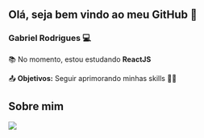 ## Olá, seja bem vindo ao meu GitHub 👋

### Gabriel Rodrigues :computer:

:books: No momento, estou estudando  **ReactJS**

:outbox_tray: **Objetivos:** Seguir aprimorando  minhas skills :man_technologist:



## Sobre mim

[<img src="https://img.shields.io/badge/linkedin-%230077B5.svg?&style=for-the-badge&logo=linkedin&logoColor=white" />](https://www.linkedin.com/in/gabriel-gomes-rodrigues/)

